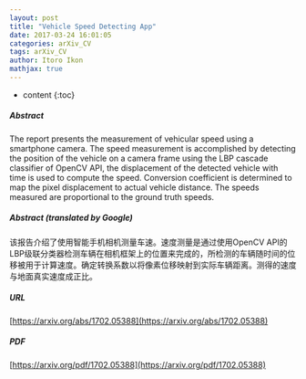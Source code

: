 ```yaml
---
layout: post
title: "Vehicle Speed Detecting App"
date: 2017-03-24 16:01:05
categories: arXiv_CV
tags: arXiv_CV
author: Itoro Ikon
mathjax: true
---
```


* content
{:toc}

##### Abstract
The report presents the measurement of vehicular speed using a smartphone camera. The speed measurement is accomplished by detecting the position of the vehicle on a camera frame using the LBP cascade classifier of OpenCV API, the displacement of the detected vehicle with time is used to compute the speed. Conversion coefficient is determined to map the pixel displacement to actual vehicle distance. The speeds measured are proportional to the ground truth speeds.

##### Abstract (translated by Google)
该报告介绍了使用智能手机相机测量车速。速度测量是通过使用OpenCV API的LBP级联分类器检测车辆在相机框架上的位置来完成的，所检测的车辆随时间的位移被用于计算速度。确定转换系数以将像素位移映射到实际车辆距离。测得的速度与地面真实速度成正比。

##### URL
[https://arxiv.org/abs/1702.05388](https://arxiv.org/abs/1702.05388)

##### PDF
[https://arxiv.org/pdf/1702.05388](https://arxiv.org/pdf/1702.05388)

